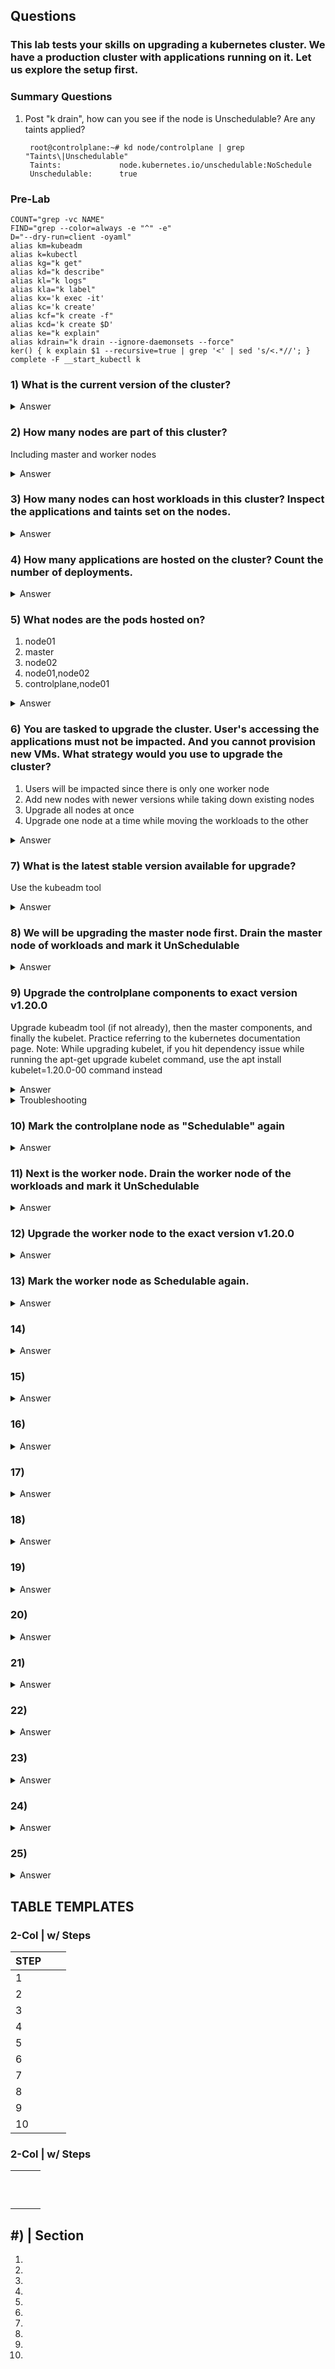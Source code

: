 ## Questions

### This lab tests your skills on upgrading a kubernetes cluster. We have a production cluster with applications running on it. Let us explore the setup first.


### Summary Questions
1) Post "k drain", how can you see if the node is Unschedulable? Are any taints applied?
   
        root@controlplane:~# kd node/controlplane | grep "Taints\|Unschedulable"
        Taints:             node.kubernetes.io/unschedulable:NoSchedule
        Unschedulable:      true

### Pre-Lab
    COUNT="grep -vc NAME"
    FIND="grep --color=always -e "^" -e"
    D="--dry-run=client -oyaml"
    alias km=kubeadm
    alias k=kubectl
    alias kg="k get"
    alias kd="k describe"
    alias kl="k logs"
    alias kla="k label"
    alias kx='k exec -it'
    alias kc='k create'
    alias kcf="k create -f"
    alias kcd='k create $D'
    alias ke="k explain"
    alias kdrain="k drain --ignore-daemonsets --force"
    ker() { k explain $1 --recursive=true | grep '<' | sed 's/<.*//'; }
    complete -F __start_kubectl k


### 1) What is the current version of the cluster?
<details> 
  <summary markdown="span">Answer</summary>

    ==> v.19.0

    NOTE: I believe refers to the Kubelet Version

    root@controlplane:~# kg nodes
    NAME           STATUS   ROLES    AGE   VERSION
    controlplane   Ready    master   47m   v1.19.0
    node01         Ready    <none>   47m   v1.19.0

    root@controlplane:~# kd nodes | grep "Kubelet.*:"
    Kubelet Version:            v1.19.0
    Kubelet Version:            v1.19.0
</details>

### 2) How many nodes are part of this cluster?
Including master and worker nodes
<details>
  <summary markdown="span">Answer</summary>

    root@controlplane:~# kg nodes -A | $COUNT
    2
</details>

### 3) How many nodes can host workloads in this cluster? Inspect the applications and taints set on the nodes.
<details>
  <summary markdown="span">Answer</summary>

    ==> 2

    root@controlplane:~# kd nodes -A | grep "Taints"
    Taints:             <none>
    Taints:             <none>
</details>

### 4) How many applications are hosted on the cluster? Count the number of deployments.
<details>
  <summary markdown="span">Answer</summary>

    root@controlplane:~# kg deploy -Aowide | grep -vc "NAME\|kube-system"
    1
</details>

### 5) What nodes are the pods hosted on?
1) node01
2) master
3) node02
4) node01,node02
5) controlplane,node01
<details>
  <summary markdown="span">Answer</summary>

    ==> 5) controlplane,node01

    root@controlplane:~# kg pods -Aowide | grep -c controlplane 
    10
    root@controlplane:~# kg pods -Aowide | grep -c node
    6
</details>

### 6) You are tasked to upgrade the cluster. User's accessing the applications must not be impacted. And you cannot provision new VMs. What strategy would you use to upgrade the cluster?
1) Users will be impacted since there is only one worker node
2) Add new nodes with newer versions while taking down existing nodes
3) Upgrade all nodes at once
4) Upgrade one node at a time while moving the workloads to the other
<details>
  <summary markdown="span">Answer</summary>

    ==> 4) Upgrade one node at a time while moving the workloads to the other
</details>

### 7) What is the latest stable version available for upgrade?
Use the kubeadm tool
<details>
  <summary markdown="span">Answer</summary>

    ==> v1.19.14
    root@controlplane:~# km upgrade plan
    [upgrade/config] Making sure the configuration is correct:
    [upgrade/config] Reading configuration from the cluster...
    [upgrade/config] FYI: You can look at this config file with 'kubectl -n kube-system get cm kubeadm-config -oyaml'
    [preflight] Running pre-flight checks.
    [upgrade] Running cluster health checks
    [upgrade] Fetching available versions to upgrade to
    [upgrade/versions] Cluster version: v1.19.0
    [upgrade/versions] kubeadm version: v1.19.0
    I0829 20:51:33.648051   35378 version.go:252] remote version is much newer: v1.22.1; falling back to: stable-1.19
    [upgrade/versions] Latest stable version: v1.19.14
    [upgrade/versions] Latest stable version: v1.19.14
    [upgrade/versions] Latest version in the v1.19 series: v1.19.14
    [upgrade/versions] Latest version in the v1.19 series: v1.19.14
    
    Components that must be upgraded manually after you have upgraded the control plane with 'kubeadm upgrade apply':
    COMPONENT   CURRENT       AVAILABLE
    kubelet     2 x v1.19.0   v1.19.14
    
    Upgrade to the latest version in the v1.19 series:
    
    COMPONENT                 CURRENT   AVAILABLE
    kube-apiserver            v1.19.0   v1.19.14
    kube-controller-manager   v1.19.0   v1.19.14
    kube-scheduler            v1.19.0   v1.19.14
    kube-proxy                v1.19.0   v1.19.14
    CoreDNS                   1.7.0     1.7.0
    etcd                      3.4.9-1   3.4.9-1
    
    You can now apply the upgrade by executing the following command:
    
            kubeadm upgrade apply v1.19.14
    
    Note: Before you can perform this upgrade, you have to update kubeadm to v1.19.14.
    
    _____________________________________________________________________
    
    
    The table below shows the current state of component configs as understood by this version of kubeadm.
    Configs that have a "yes" mark in the "MANUAL UPGRADE REQUIRED" column require manual config upgrade or
    resetting to kubeadm defaults before a successful upgrade can be performed. The version to manually
    upgrade to is denoted in the "PREFERRED VERSION" column.
    
    API GROUP                 CURRENT VERSION   PREFERRED VERSION   MANUAL UPGRADE REQUIRED
    kubeproxy.config.k8s.io   v1alpha1          v1alpha1            no
    kubelet.config.k8s.io     v1beta1           v1beta1             no
    _____________________________________________________________________

</details>

### 8) We will be upgrading the master node first. Drain the master node of workloads and mark it UnSchedulable
<details>
  <summary markdown="span">Answer</summary>

    root@controlplane:~# k drain node/controlplane
    node/controlplane cordoned
    error: unable to drain node "controlplane", aborting command...
    
    There are pending nodes to be drained:
     controlplane
    error: cannot delete DaemonSet-managed Pods (use --ignore-daemonsets to ignore): kube-system/kube-flannel-ds-jzlhd, kube-system/kube-proxy-zdrpt
    root@controlplane:~# k drain node/controlplane --ignore-daemonsets --force
    node/controlplane already cordoned
    WARNING: ignoring DaemonSet-managed Pods: kube-system/kube-flannel-ds-jzlhd, kube-system/kube-proxy-zdrpt
    evicting pod kube-system/coredns-f9fd979d6-55csf
    evicting pod kube-system/coredns-f9fd979d6-d6st2
    evicting pod default/blue-746c87566d-7rsk9
    evicting pod default/blue-746c87566d-lhgx8
    pod/blue-746c87566d-7rsk9 evicted
    pod/coredns-f9fd979d6-55csf evicted
    pod/blue-746c87566d-lhgx8 evicted
    pod/coredns-f9fd979d6-d6st2 evicted
    node/controlplane evicted
</details>

### 9) Upgrade the controlplane components to exact version v1.20.0
Upgrade kubeadm tool (if not already), then the master components, and finally the kubelet. 
Practice referring to the kubernetes documentation page. 
Note: While upgrading kubelet, if you hit dependency issue while running the apt-get upgrade kubelet command, use the apt install kubelet=1.20.0-00 command instead
<details>
  <summary markdown="span">Answer</summary>

    STEPS: 
    1) apt-get update
    2) apt list -a kubeadm
    3) apt install kubeadm=[VERSION] // From Above
    4) km upgrade plan 
        // NOTE: Upgraded version will change now:  
        > kubeadm upgrade apply v1.20.10
    4) kubeadm upgrade apply v1.20.10
    5) apt-get update &&  apt install kubelet=1.20.0

    ### NOTE - illegal zero-prefixed version component "00" in "v1.20.00"
    root@controlplane:~# kubeadm upgrade apply v1.20.00 
    ...
    couldn't parse Kubernetes version "v1.20.00": illegal zero-prefixed version component "00" in "v1.20.00"
    To see the stack trace of this error execute with --v=5 or higher


    ################ STEP 1 ################ 
    ################ STEP 2 ################ 
    ################ STEP 3 ################ 
    ################ STEP 4 ################ 
    root@controlplane:~# kubeadm upgrade apply v1.20.0
    [upgrade/config] Making sure the configuration is correct:
    [upgrade/config] Reading configuration from the cluster...
    [upgrade/config] FYI: You can look at this config file with 'kubectl -n kube-system get cm kubeadm-config -o yaml'
    [preflight] Running pre-flight checks.
    [upgrade] Running cluster health checks
    [upgrade/version] You have chosen to change the cluster version to "v1.20.0"
    [upgrade/versions] Cluster version: v1.19.0
    [upgrade/versions] kubeadm version: v1.20.0
    [upgrade/confirm] Are you sure you want to proceed with the upgrade? [y/N]: y
    [upgrade/prepull] Pulling images required for setting up a Kubernetes cluster
    [upgrade/prepull] This might take a minute or two, depending on the speed of your internet connection
    [upgrade/prepull] You can also perform this action in beforehand using 'kubeadm config images pull'
    [upgrade/apply] Upgrading your Static Pod-hosted control plane to version "v1.20.0"...
    Static pod: kube-apiserver-controlplane hash: 5e37cdbe6c112fd30dd8655bd75e30c6
    Static pod: kube-controller-manager-controlplane hash: f6a9bf2865b2fe580f39f07ed872106b
    Static pod: kube-scheduler-controlplane hash: 5146743ebb284c11f03dc85146799d8b
    [upgrade/etcd] Upgrading to TLS for etcd
    Static pod: etcd-controlplane hash: 96cf3b24dba2b2ae09f16dbc96aec84d
    [upgrade/staticpods] Preparing for "etcd" upgrade
    [upgrade/staticpods] Renewing etcd-server certificate
    [upgrade/staticpods] Renewing etcd-peer certificate
    [upgrade/staticpods] Renewing etcd-healthcheck-client certificate
    [upgrade/staticpods] Moved new manifest to "/etc/kubernetes/manifests/etcd.yaml" and backed up old manifest to "/etc/kubernetes/tmp/kubeadm-backup-manifests-2021-08-29-21-09-26/etcd.yaml"
    [upgrade/staticpods] Waiting for the kubelet to restart the component
    [upgrade/staticpods] This might take a minute or longer depending on the component/version gap (timeout 5m0s)
    Static pod: etcd-controlplane hash: 96cf3b24dba2b2ae09f16dbc96aec84d
    Static pod: etcd-controlplane hash: 96cf3b24dba2b2ae09f16dbc96aec84d
    Static pod: etcd-controlplane hash: d38588cec61f27555e598b9f1a259b88
    [apiclient] Found 1 Pods for label selector component=etcd
    [upgrade/staticpods] Component "etcd" upgraded successfully!
    [upgrade/etcd] Waiting for etcd to become available
    [upgrade/staticpods] Writing new Static Pod manifests to "/etc/kubernetes/tmp/kubeadm-upgraded-manifests864279684"
    [upgrade/staticpods] Preparing for "kube-apiserver" upgrade
    [upgrade/staticpods] Renewing apiserver certificate
    [upgrade/staticpods] Renewing apiserver-kubelet-client certificate
    [upgrade/staticpods] Renewing front-proxy-client certificate
    [upgrade/staticpods] Renewing apiserver-etcd-client certificate
    [upgrade/staticpods] Moved new manifest to "/etc/kubernetes/manifests/kube-apiserver.yaml" and backed up old manifest to "/etc/kubernetes/tmp/kubeadm-backup-manifests-2021-08-29-21-09-26/kube-apiserver.yaml"
    [upgrade/staticpods] Waiting for the kubelet to restart the component
    [upgrade/staticpods] This might take a minute or longer depending on the component/version gap (timeout 5m0s)
    Static pod: kube-apiserver-controlplane hash: 5e37cdbe6c112fd30dd8655bd75e30c6
    Static pod: kube-apiserver-controlplane hash: 79f63a522d57e7516708609ec47322f4
    [apiclient] Found 1 Pods for label selector component=kube-apiserver
    [upgrade/staticpods] Component "kube-apiserver" upgraded successfully!
    [upgrade/staticpods] Preparing for "kube-controller-manager" upgrade
    [upgrade/staticpods] Renewing controller-manager.conf certificate
    [upgrade/staticpods] Moved new manifest to "/etc/kubernetes/manifests/kube-controller-manager.yaml" and backed up old manifest to "/etc/kubernetes/tmp/kubeadm-backup-manifests-2021-08-29-21-09-26/kube-controller-manager.yaml"
    [upgrade/staticpods] Waiting for the kubelet to restart the component
    [upgrade/staticpods] This might take a minute or longer depending on the component/version gap (timeout 5m0s)
    Static pod: kube-controller-manager-controlplane hash: f6a9bf2865b2fe580f39f07ed872106b
    Static pod: kube-controller-manager-controlplane hash: a875134e700993a22f67999011829566
    [apiclient] Found 1 Pods for label selector component=kube-controller-manager
    [upgrade/staticpods] Component "kube-controller-manager" upgraded successfully!
    [upgrade/staticpods] Preparing for "kube-scheduler" upgrade
    [upgrade/staticpods] Renewing scheduler.conf certificate
    [upgrade/staticpods] Moved new manifest to "/etc/kubernetes/manifests/kube-scheduler.yaml" and backed up old manifest to "/etc/kubernetes/tmp/kubeadm-backup-manifests-2021-08-29-21-09-26/kube-scheduler.yaml"
    [upgrade/staticpods] Waiting for the kubelet to restart the component
    [upgrade/staticpods] This might take a minute or longer depending on the component/version gap (timeout 5m0s)
    Static pod: kube-scheduler-controlplane hash: 5146743ebb284c11f03dc85146799d8b
    Static pod: kube-scheduler-controlplane hash: 81d2d21449d64d5e6d5e9069a7ca99ed
    [apiclient] Found 1 Pods for label selector component=kube-scheduler
    [upgrade/staticpods] Component "kube-scheduler" upgraded successfully!
    [upgrade/postupgrade] Applying label node-role.kubernetes.io/control-plane='' to Nodes with label node-role.kubernetes.io/master='' (deprecated)
    [upload-config] Storing the configuration used in ConfigMap "kubeadm-config" in the "kube-system" Namespace
    [kubelet] Creating a ConfigMap "kubelet-config-1.20" in namespace kube-system with the configuration for the kubelets in the cluster
    [kubelet-start] Writing kubelet configuration to file "/var/lib/kubelet/config.yaml"
    [bootstrap-token] configured RBAC rules to allow Node Bootstrap tokens to get nodes
    [bootstrap-token] configured RBAC rules to allow Node Bootstrap tokens to post CSRs in order for nodes to get long term certificate credentials
    [bootstrap-token] configured RBAC rules to allow the csrapprover controller automatically approve CSRs from a Node Bootstrap Token
    [bootstrap-token] configured RBAC rules to allow certificate rotation for all node client certificates in the cluster
    [addons] Applied essential addon: CoreDNS
    [addons] Applied essential addon: kube-proxy
    
    [upgrade/successful] SUCCESS! Your cluster was upgraded to "v1.20.0". Enjoy!
    
    [upgrade/kubelet] Now that your control plane is upgraded, please proceed with upgrading your kubelets if you haven't already done so.


    ################ STEP 5 ################ 
    controlplane:~# apt list -a kubelet | grep 1.20.0
    
    WARNING: apt does not have a stable CLI interface. Use with caution in scripts.
    
    kubelet/kubernetes-xenial 1.20.0-00 amd64

    root@controlplane:~# apt install kubelet=1.20.0-00
    Reading package lists... Done
    Building dependency tree       
    Reading state information... Done
    The following held packages will be changed:
      kubelet
    The following packages will be upgraded:
      kubelet
    1 upgraded, 0 newly installed, 0 to remove and 21 not upgraded.
    Need to get 18.8 MB of archives.
    After this operation, 4000 kB of additional disk space will be used.
    Do you want to continue? [Y/n] Y
    Get:1 https://packages.cloud.google.com/apt kubernetes-xenial/main amd64 kubelet amd64 1.20.0-00 [18.8 MB]
    Fetched 18.8 MB in 1s (18.1 MB/s)  
    debconf: delaying package configuration, since apt-utils is not installed
    (Reading database ... 15149 files and directories currently installed.)
    Preparing to unpack .../kubelet_1.20.0-00_amd64.deb ...
    /usr/sbin/policy-rc.d returned 101, not running 'stop kubelet.service'
    Unpacking kubelet (1.20.0-00) over (1.19.0-00) ...

    systemctl restart kubelet
</details>




<details>
  <summary markdown="span">Troubleshooting</summary>

    #### NOTE: Now it lists 2 kubeadm upgrade applys... Maybe it's that w/in 3 version release change thing
    root@controlplane:~# kubeadm upgrade plan
    [upgrade/config] Making sure the configuration is correct:
    [upgrade/config] Reading configuration from the cluster...
    [upgrade/config] FYI: You can look at this config file with 'kubectl -n kube-system get cm kubeadm-config -o yaml'
    [preflight] Running pre-flight checks.
    [upgrade] Running cluster health checks
    [upgrade] Fetching available versions to upgrade to
    [upgrade/versions] Cluster version: v1.19.0
    [upgrade/versions] kubeadm version: v1.20.0
    I0829 21:02:40.619651   41657 version.go:251] remote version is much newer: v1.22.1; falling back to: stable-1.20
    [upgrade/versions] Latest stable version: v1.20.10
    [upgrade/versions] Latest stable version: v1.20.10
    [upgrade/versions] Latest version in the v1.19 series: v1.19.14
    [upgrade/versions] Latest version in the v1.19 series: v1.19.14
    
    Components that must be upgraded manually after you have upgraded the control plane with 'kubeadm upgrade apply':
    COMPONENT   CURRENT       AVAILABLE
    kubelet     2 x v1.19.0   v1.19.14
    
    Upgrade to the latest version in the v1.19 series:
    
    COMPONENT                 CURRENT   AVAILABLE
    kube-apiserver            v1.19.0   v1.19.14
    kube-controller-manager   v1.19.0   v1.19.14
    kube-scheduler            v1.19.0   v1.19.14
    kube-proxy                v1.19.0   v1.19.14
    CoreDNS                   1.7.0     1.7.0
    etcd                      3.4.9-1   3.4.9-1
    
    You can now apply the upgrade by executing the following command:
    
            kubeadm upgrade apply v1.19.14
    
    _____________________________________________________________________
    
    Components that must be upgraded manually after you have upgraded the control plane with 'kubeadm upgrade apply':
    COMPONENT   CURRENT       AVAILABLE
    kubelet     2 x v1.19.0   v1.20.10
    
    Upgrade to the latest stable version:
    
    COMPONENT                 CURRENT   AVAILABLE
    kube-apiserver            v1.19.0   v1.20.10
    kube-controller-manager   v1.19.0   v1.20.10
    kube-scheduler            v1.19.0   v1.20.10
    kube-proxy                v1.19.0   v1.20.10
    CoreDNS                   1.7.0     1.7.0
    etcd                      3.4.9-1   3.4.13-0
    
    You can now apply the upgrade by executing the following command:
    
            kubeadm upgrade apply v1.20.10
    
    Note: Before you can perform this upgrade, you have to update kubeadm to v1.20.10.
    
    _____________________________________________________________________
    
    
    The table below shows the current state of component configs as understood by this version of kubeadm.
    Configs that have a "yes" mark in the "MANUAL UPGRADE REQUIRED" column require manual config upgrade or
    resetting to kubeadm defaults before a successful upgrade can be performed. The version to manually
    upgrade to is denoted in the "PREFERRED VERSION" column.
    
    API GROUP                 CURRENT VERSION   PREFERRED VERSION   MANUAL UPGRADE REQUIRED
    kubeproxy.config.k8s.io   v1alpha1          v1alpha1            no
    kubelet.config.k8s.io     v1beta1           v1beta1             no
    _____________________________________________________________________
</details>

### 10)  Mark the controlplane node as "Schedulable" again
<details>
  <summary markdown="span">Answer</summary>

    root@controlplane:~# k uncordon node/controlplane
    node/controlplane uncordoned
</details>

### 11) Next is the worker node. Drain the worker node of the workloads and mark it UnSchedulable
<details>
  <summary markdown="span">Answer</summary>

    root@controlplane:~# alias kdrain="k drain --ignore-daemonsets --force"
    root@controlplane:~# kdrain node/node01
    node/node01 already cordoned
    WARNING: deleting Pods not managed by ReplicationController, ReplicaSet, Job, DaemonSet or StatefulSet: default/simple-webapp-1; ignoring DaemonSet-managed Pods: kube-system/kube-flannel-ds-vpm9b, kube-system/kube-proxy-h9m52
    evicting pod default/blue-746c87566d-jl5cq
    evicting pod default/blue-746c87566d-xc8ct
    evicting pod kube-system/coredns-74ff55c5b-f4gck
    evicting pod default/simple-webapp-1
    evicting pod kube-system/coredns-74ff55c5b-x7ckl
    evicting pod default/blue-746c87566d-74jjf
    evicting pod default/blue-746c87566d-fgh8x
    evicting pod default/blue-746c87566d-2w5v6
    I0829 21:20:59.483478    7020 request.go:645] Throttling request took 1.084673118s, request: GET:https://controlplane:6443/api/v1/namespaces/kube-system/pods/coredns-74ff55c5b-f4gck
    pod/blue-746c87566d-jl5cq evicted
    pod/blue-746c87566d-xc8ct evicted
    pod/blue-746c87566d-74jjf evicted
    pod/blue-746c87566d-2w5v6 evicted
    pod/blue-746c87566d-fgh8x evicted
    pod/coredns-74ff55c5b-f4gck evicted
    pod/coredns-74ff55c5b-x7ckl evicted
    pod/simple-webapp-1 evicted
    node/node01 evicted
</details>

### 12) Upgrade the worker node to the exact version v1.20.0
<details>
  <summary markdown="span">Answer</summary>

    root@node01:~# ssh node01
    root@node01:~# apt install kubeadm=1.20.0-00
    Reading package lists... Done
    Building dependency tree       
    Reading state information... Done
    The following held packages will be changed:
      kubeadm
    The following packages will be upgraded:
      kubeadm
    1 upgraded, 0 newly installed, 0 to remove and 27 not upgraded.
    Need to get 7707 kB of archives.
    After this operation, 111 kB of additional disk space will be used.
    Do you want to continue? [Y/n] Y
    Get:1 https://packages.cloud.google.com/apt kubernetes-xenial/main amd64 kubeadm amd64 1.20.0-00 [7707 kB]
    Fetched 7707 kB in 0s (16.9 MB/s)
    debconf: delaying package configuration, since apt-utils is not installed
    (Reading database ... 15013 files and directories currently installed.)
    Preparing to unpack .../kubeadm_1.20.0-00_amd64.deb ...
    Unpacking kubeadm (1.20.0-00) over (1.19.0-00) ...
    Setting up kubeadm (1.20.0-00) ...


    root@node01:~# kubeadm upgrade node
    [upgrade] Reading configuration from the cluster...
    [upgrade] FYI: You can look at this config file with 'kubectl -n kube-system get cm kubeadm-config -o yaml'
    [preflight] Running pre-flight checks
    [preflight] Skipping prepull. Not a control plane node.
    [upgrade] Skipping phase. Not a control plane node.
    [kubelet-start] Writing kubelet configuration to file "/var/lib/kubelet/config.yaml"
    [upgrade] The configuration for this node was successfully updated!
    [upgrade] Now you should go ahead and upgrade the kubelet package using your package manager.


    root@node01:~# apt install kubelet=1.20.0-00
    Reading package lists... Done
    Building dependency tree       
    Reading state information... Done
    The following held packages will be changed:
    kubelet
    The following packages will be upgraded:
    kubelet
    1 upgraded, 0 newly installed, 0 to remove and 27 not upgraded.
    Need to get 18.8 MB of archives.
    After this operation, 4000 kB of additional disk space will be used.
    Do you want to continue? [Y/n] Y
    Get:1 https://packages.cloud.google.com/apt kubernetes-xenial/main amd64 kubelet amd64 1.20.0-00 [18.8 MB]
    Fetched 18.8 MB in 1s (36.9 MB/s)
    debconf: delaying package configuration, since apt-utils is not installed
    (Reading database ... 15013 files and directories currently installed.)
    Preparing to unpack .../kubelet_1.20.0-00_amd64.deb ...
    /usr/sbin/policy-rc.d returned 101, not running 'stop kubelet.service'
    Unpacking kubelet (1.20.0-00) over (1.19.0-00) ...
    Setting up kubelet (1.20.0-00) ...
    /usr/sbin/policy-rc.d returned 101, not running 'start kubelet.service'
</details>

### 13) Mark the worker node as Schedulable again. 
<details>
  <summary markdown="span">Answer</summary>

    root@node01:~# kubectl uncordon node01 
    The connection to the server localhost:8080 was refused - did you specify the right host or port?
    root@node01:~# exit
    logout
    Connection to node01 closed.
    root@controlplane:~# k uncordon node01
    node/node01 uncordoned
</details>

### 14)
<details>
  <summary markdown="span">Answer</summary>

</details>

### 15)
<details>
  <summary markdown="span">Answer</summary>

</details>

### 16)
<details>
  <summary markdown="span">Answer</summary>

</details>

### 17)
<details>
  <summary markdown="span">Answer</summary>

</details>

### 18)
<details>
  <summary markdown="span">Answer</summary>

</details>

### 19)
<details>
  <summary markdown="span">Answer</summary>

</details>

### 20)
<details>
  <summary markdown="span">Answer</summary>

</details>

### 21)
<details>
  <summary markdown="span">Answer</summary>

</details>

### 22)
<details>
  <summary markdown="span">Answer</summary>

</details>

### 23)
<details>
  <summary markdown="span">Answer</summary>

</details>

### 24)
<details>
  <summary markdown="span">Answer</summary>

</details>

### 25)
<details>
  <summary markdown="span">Answer</summary>

</details>

## TABLE TEMPLATES


### 2-Col | w/ Steps
| STEP  |               |               |       
| ----- | ------------- | ------------- |
| 1     |               |               |               
| 2     |               |               |               
| 3     |               |               |               
| 4     |               |               |               
| 5     |               |               |               
| 6     |               |               |               
| 7     |               |               |               
| 8     |               |               |               
| 9     |               |               |               
| 10    |               |               |               


### 2-Col | w/ Steps
|       |               |               |       
| ----- | ------------- | ------------- |
|       |               |               |               
|       |               |               |               
|       |               |               |               
|       |               |               |               
|       |               |               |               
|       |               |               |               
|       |               |               |               
|       |               |               |               
|       |               |               |               
|       |               |               |  


## #) | Section
1)
2)
3)
4)
5)
6)
7)
8)
9)
10) 
